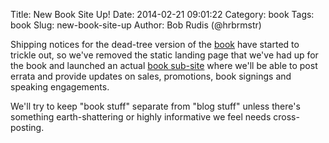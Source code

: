 Title: New Book Site Up!
Date: 2014-02-21 09:01:22
Category: book
Tags: book
Slug: new-book-site-up
Author: Bob Rudis (@hrbrmstr)

Shipping notices for the dead-tree version of the [book](http://bit.ly/ddsec) have started to trickle out, so we've removed the static landing page that we've had up for the book and launched an actual [book sub-site](http://dds.ec/book) where we'll be able to post errata and provide updates on sales, promotions, book signings and speaking engagements.

We'll try to keep "book stuff" separate from "blog stuff" unless there's something earth-shattering or highly informative we feel needs cross-posting.
